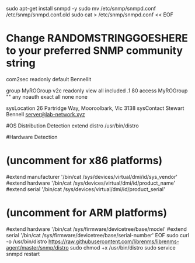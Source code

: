 sudo apt-get install snmpd -y
sudo mv /etc/snmp/snmpd.conf /etc/snmp/snmpd.conf.old
sudo cat > /etc/snmp/snmpd.conf << EOF
# Change RANDOMSTRINGGOESHERE to your preferred SNMP community string
com2sec readonly  default         Bennellit

group MyROGroup v2c        readonly
view all    included  .1                               80
access MyROGroup ""      any       noauth    exact  all    none   none

sysLocation 26 Partridge Way, Mooroolbark, Vic 3138
sysContact Stewart Bennell <server@lab-network.xyz>

#OS Distribution Detection
extend distro /usr/bin/distro

#Hardware Detection
# (uncomment for x86 platforms)
#extend manufacturer '/bin/cat /sys/devices/virtual/dmi/id/sys_vendor'
#extend hardware '/bin/cat /sys/devices/virtual/dmi/id/product_name'
#extend serial '/bin/cat /sys/devices/virtual/dmi/id/product_serial'

# (uncomment for ARM platforms)
#extend hardware '/bin/cat /sys/firmware/devicetree/base/model'
#extend serial '/bin/cat /sys/firmware/devicetree/base/serial-number'
EOF
sudo curl -o /usr/bin/distro https://raw.githubusercontent.com/librenms/librenms-agent/master/snmp/distro
sudo chmod +x /usr/bin/distro
sudo service snmpd restart

